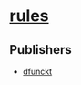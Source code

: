# [rules](https://pypi.org/project/rules)



## Publishers
- [dfunckt](https://pypi.org/user/dfunckt)

